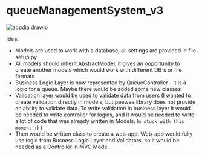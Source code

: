 # queueManagementSystem_v3

![appdia drawio](https://github.com/vladstudennikov/queueManagementSystem_v3/assets/91913216/2cce6286-b8db-4fac-b2f9-f8549ce9a672)


Idea:

- Models are used to work with a database, all settings are provided in file setup.py
- All models should inherit AbstractModel, it gives an ooportunity to create another models which would work with different DB`s or file formats
- Business Logic Layer is now represented by QueueController - it is a logic for a queue. Maybe there would be added some new classes
- Validation layer would be used to validate data from users (I wanted to create validation directly in models, but peewee library does not provide an ability to validate data.
To write validation in business layer it would be needed to write controller for logins, and it would be needed to write a lot of code that was already written in Models. I`m stuck with this moment :`) )
- Then would be written class to create a web-app. Web-app would fully use logic from Busness Logic Layer and Validators, so it would be needed as a Controller in MVC Model.

